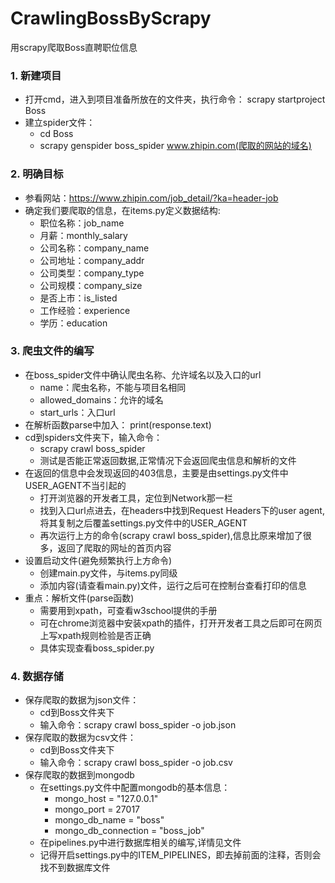 # CrawlingBossByScrapy
用scrapy爬取Boss直聘职位信息

### 1. 新建项目
- 打开cmd，进入到项目准备所放在的文件夹，执行命令：
    scrapy startproject Boss
- 建立spider文件：
    - cd Boss
    - scrapy genspider boss_spider www.zhipin.com(爬取的网站的域名)

### 2. 明确目标
- 参看网站：https://www.zhipin.com/job_detail/?ka=header-job
- 确定我们要爬取的信息，在items.py定义数据结构:
    - 职位名称：job_name
    - 月薪：monthly_salary
    - 公司名称：company_name
    - 公司地址：company_addr
    - 公司类型：company_type
    - 公司规模：company_size
    - 是否上市：is_listed
    - 工作经验：experience
    - 学历：education
    
### 3. 爬虫文件的编写
- 在boss_spider文件中确认爬虫名称、允许域名以及入口的url
    - name：爬虫名称，不能与项目名相同
    - allowed_domains：允许的域名
    - start_urls：入口url
- 在解析函数parse中加入：
    print(response.text)
- cd到spiders文件夹下，输入命令：
    - scrapy crawl boss_spider
    - 测试是否能正常返回数据,正常情况下会返回爬虫信息和解析的文件
- 在返回的信息中会发现返回的403信息，主要是由settings.py文件中USER_AGENT不当引起的
    - 打开浏览器的开发者工具，定位到Network那一栏
    - 找到入口url点进去，在headers中找到Request Headers下的user agent,将其复制之后覆盖settings.py文件中的USER_AGENT
    - 再次运行上方的命令(scrapy crawl boss_spider),信息比原来增加了很多，返回了爬取的网址的首页内容
- 设置启动文件(避免频繁执行上方命令)
    - 创建main.py文件，与items.py同级
    - 添加内容(请查看main.py)文件，运行之后可在控制台查看打印的信息
- 重点：解析文件(parse函数)
    - 需要用到xpath，可查看w3school提供的手册
    - 可在chrome浏览器中安装xpath的插件，打开开发者工具之后即可在网页上写xpath规则检验是否正确
    - 具体实现查看boss_spider.py
### 4. 数据存储
- 保存爬取的数据为json文件：
    - cd到Boss文件夹下
    - 输入命令：scrapy crawl boss_spider -o job.json
- 保存爬取的数据为csv文件：
    - cd到Boss文件夹下
    - 输入命令：scrapy crawl boss_spider -o job.csv
- 保存爬取的数据到mongodb
    - 在settings.py文件中配置mongodb的基本信息：
        - mongo_host = "127.0.0.1"
        - mongo_port = 27017
        - mongo_db_name = "boss"
        - mongo_db_connection = "boss_job" 
    - 在pipelines.py中进行数据库相关的编写,详情见文件
    - 记得开启settings.py中的ITEM_PIPELINES，即去掉前面的注释，否则会找不到数据库文件
    



